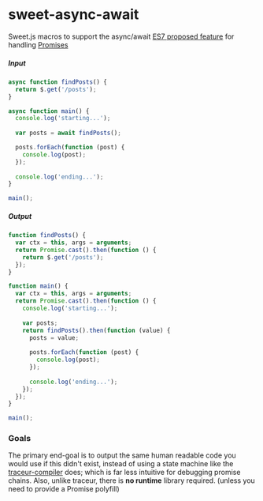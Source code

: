 sweet-async-await
=================

Sweet.js macros to support the async/await [ES7 proposed feature](https://github.com/lukehoban/ecmascript-asyncawait) for handling [Promises](https://www.promisejs.org/)


##### Input
```javascript
async function findPosts() {
  return $.get('/posts');
}

async function main() {
  console.log('starting...');
  
  var posts = await findPosts();

  posts.forEach(function (post) {
    console.log(post);
  });
  
  console.log('ending...');
}

main();
```
##### Output
```javascript
function findPosts() {
  var ctx = this, args = arguments;
  return Promise.cast().then(function () {
    return $.get('/posts');
  });
}

function main() {
  var ctx = this, args = arguments;
  return Promise.cast().then(function () {
    console.log('starting...');
    
    var posts;
    return findPosts().then(function (value) {
      posts = value;
      
      posts.forEach(function (post) {
        console.log(post);
      });
      
      console.log('ending...');
    });
  });
}

main();
```
### Goals
The primary end-goal is to output the same human readable code you would use if this didn't exist, instead of using a state machine like the [traceur-compiler](https://github.com/google/traceur-compiler) does; which is far less intuitive for debugging promise chains. Also, unlike traceur, there is **no runtime** library required. (unless you need to provide a Promise polyfill)

